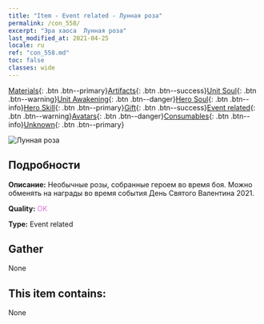 ```yaml
---
title: "Item - Event related - Лунная роза"
permalink: /con_558/
excerpt: "Эра хаоса  Лунная роза"
last_modified_at: 2021-04-25
locale: ru
ref: "con_558.md"
toc: false
classes: wide
---
```

 [Materials](/ItemsRU/){: .btn .btn--primary}[Artifacts](/ItemsRU/Artifacts/){: .btn .btn--success}[Unit Soul](/ItemsRU/UnitSoul/){: .btn .btn--warning}[Unit Awakening](/ItemsRU/UnitAwakening/){: .btn .btn--danger}[Hero Soul](/ItemsRU/HeroSoul/){: .btn .btn--info}[Hero Skill](/ItemsRU/HeroSkill/){: .btn .btn--primary}[Gift](/ItemsRU/Gift/){: .btn .btn--success}[Event related](/ItemsRU/Events/){: .btn .btn--warning}[Avatars](/ItemsRU/Avatars/){: .btn .btn--danger}[Consumables](/ItemsRU/Consumables/){: .btn .btn--info}[Unknown](/ItemsRU/Unknown/){: .btn .btn--primary}

 ![Лунная роза](/images/t/i_3059.png)

## Подробности
 **Описание:** Необычные розы, собранные героем во время боя. Можно обменять на награды во время события День Святого Валентина 2021.

 **Quality:** <span style="color: #DA70D6">OK</span>

 **Type:** Event related

## Gather

  None

## This item contains:

  None

